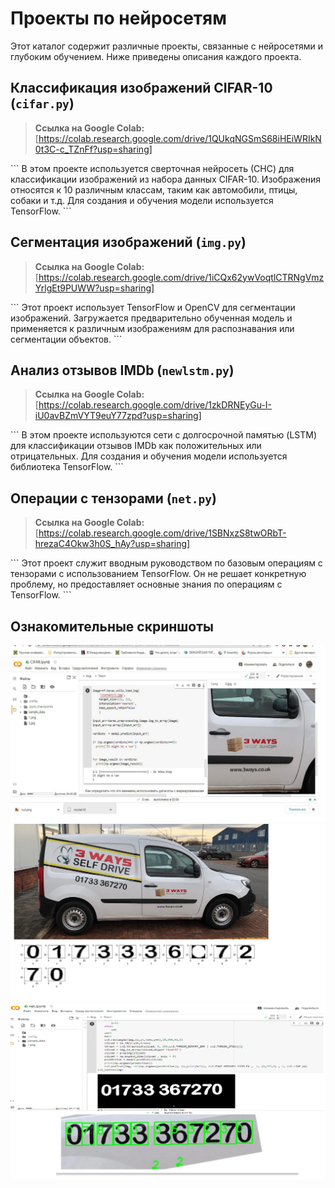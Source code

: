 # Проекты по нейросетям

Этот каталог содержит различные проекты, связанные с нейросетями и глубоким обучением. Ниже приведены описания каждого проекта.

## Классификация изображений CIFAR-10 (`cifar.py`)

> **Ссылка на Google Colab:** [https://colab.research.google.com/drive/1QUkqNGSmS68iHEiWRIkN0t3C-c_TZnFf?usp=sharing]

\`\`\`
В этом проекте используется сверточная нейросеть (СНС) для классификации изображений из набора данных CIFAR-10. Изображения относятся к 10 различным классам, таким как автомобили, птицы, собаки и т.д. Для создания и обучения модели используется TensorFlow.
\`\`\`

## Сегментация изображений (`img.py`)

> **Ссылка на Google Colab:** [https://colab.research.google.com/drive/1iCQx62ywVoqtlCTRNgVmzYrlgEt9PUWW?usp=sharing]

\`\`\`
Этот проект использует TensorFlow и OpenCV для сегментации изображений. Загружается предварительно обученная модель и применяется к различным изображениям для распознавания или сегментации объектов.
\`\`\`

## Анализ отзывов IMDb (`newlstm.py`)

> **Ссылка на Google Colab:** [https://colab.research.google.com/drive/1zkDRNEyGu-I-iU0avBZmVYT9euY77zpd?usp=sharing]

\`\`\`
В этом проекте используются сети с долгосрочной памятью (LSTM) для классификации отзывов IMDb как положительных или отрицательных. Для создания и обучения модели используется библиотека TensorFlow.
\`\`\`

## Операции с тензорами (`net.py`)

> **Ссылка на Google Colab:** [https://colab.research.google.com/drive/1SBNxzS8twORbT-hrezaC4Okw3h0S_hAy?usp=sharing]

\`\`\`
Этот проект служит вводным руководством по базовым операциям с тензорами с использованием TensorFlow. Он не решает конкретную проблему, но предоставляет основные знания по операциям с TensorFlow.
\`\`\`

## Ознакомительные скриншоты

![Скриншот 1](./Neural_Network_Projects/1.png)
![Скриншот 2](./Neural_Network_Projects/2.png)
![Скриншот 3](./Neural_Network_Projects/3.png)

